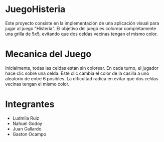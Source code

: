 # JuegoHisteria
Este proyecto consiste en la implementación de una aplicación visual para jugar al juego "Histeria". El objetivo del juego es colorear completamente una grilla de 5x5, evitando que dos celdas vecinas tengan el mismo color.

# Mecanica del Juego

Inicialmente, todas las celdas están sin colorear.
En cada turno, el jugador hace clic sobre una celda.
Este clic cambia el color de la casilla a uno aleatorio de entre 6 posibles.
La dificultad radica en evitar que dos celdas vecinas tengan el mismo color.

# Integrantes 
* Ludmila Ruiz
* Nahuel Godoy 
* Juan Gallardo 
* Gaston Ocampo 
